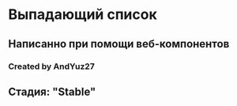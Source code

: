 # Выпадающий список
 
<h2>Написанно при помощи веб-компонентов</h2>
<h3>Created by AndYuz27</h3>

## Стадия: "Stable"
